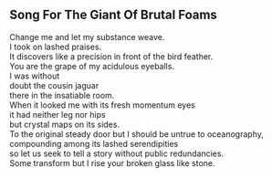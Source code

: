 Song For The Giant Of Brutal Foams
----------------------------------
Change me and let my substance weave.  
I took on lashed praises.  
It discovers like a precision in front of the bird feather.  
You are the grape of my acidulous eyeballs.  
I was without  
doubt the cousin jaguar  
there in the insatiable room.  
When it looked me with its fresh momentum eyes  
it had neither leg nor hips  
but crystal maps on its sides.  
To the original steady door but I should be untrue to oceanography, compounding among its lashed serendipities  
so let us seek to tell a story without public redundancies.  
Some transform but I rise your broken glass like stone.  
